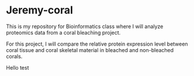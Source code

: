# Jeremy-coral
This is my repository for Bioinformatics class where I will analyze proteomics data from a coral bleaching project.

For this project, I will compare the relative protein expression level between coral tissue and coral skeletal material in bleached and non-bleached corals. 

Hello test